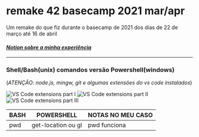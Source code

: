 # remake 42 basecamp 2021 mar/apr
Um remake do que fiz durante o basecamp de 2021 dos dias de 22 de março até 16 de abril
#### [_Notion sobre a minha experiência_](https://www.notion.so/42-mar-o-abril-2021-d975c7f92ba4414eb94ae0151fc4ad10)

---------

### Shell/Bash(unix) comandos versão Powershell(windows)
(*ATENÇÃO: node.js, mingw, git e algumas extensões do vs code instalados*)

![VS Code extensions part I](https://user-images.githubusercontent.com/81233149/116423141-cacb4c80-a816-11eb-9660-384cd73f55ff.png)
![VS Code extensions part II](https://user-images.githubusercontent.com/81233149/116424075-9a37e280-a817-11eb-91e2-3e53f4e735f3.png)
![VS Code extensions part III](https://user-images.githubusercontent.com/81233149/116424187-af147600-a817-11eb-87c7-2073f9866ba1.png)


BASH | POWERSHELL | NOTAS NO MEU CASO
--- | --- | ---
pwd | get-location ou gl | pwd funciona

